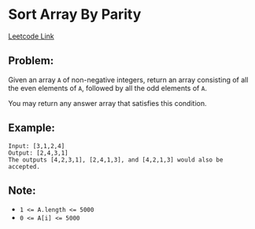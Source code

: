 
# Sort Array By Parity
[Leetcode Link](https://leetcode.com/problems/sort-array-by-parity/)

## Problem:

Given an array `A` of non-negative integers, return an array consisting of all the even elements of `A`, followed by all the odd elements of `A`.

You may return any answer array that satisfies this condition.

## Example:

```
Input: [3,1,2,4]
Output: [2,4,3,1]
The outputs [4,2,3,1], [2,4,1,3], and [4,2,1,3] would also be accepted.
```

## Note:

- `1 <= A.length <= 5000`
- `0 <= A[i] <= 5000`